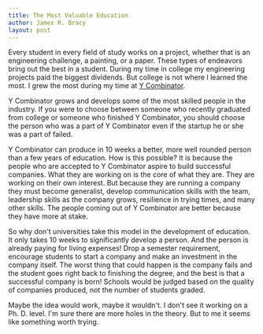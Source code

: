 ```yaml
---
title: The Most Valuable Education
author: James R. Bracy
layout: post
---
```


Every student in every field of study works on a project, whether that is an
engineering challenge, a painting, or a paper. These types of endeavors bring
out the best in a student. During my time in college my engineering projects
paid the biggest dividends. But college is not where I learned the most. I
grew the most during my time at [Y Combinator](http://ycombinator.com/).

Y Combinator grows and develops some of the most skilled people in the
industry. If you were to choose between someone who recently graduated from
college or someone who finished Y Combinator, you should choose the person who
was a part of Y Combinator even if the startup he or she was a part of failed.

Y Combinator can produce in 10 weeks a better, more well rounded person than a
few years of education. How is this possible? It is because the people who are
accepted to Y Combinator aspire to build successful companies. What they are
working on is the core of what they are. They are working on their own
interest. But because they are running a company they must become generalist,
develop communication skills with the team, leadership skills as the company
grows, resilience in trying times, and many other skills. The people coming out
of Y Combinator are better because they have more at stake.

So why don't universities take this model in the development of education. It
only takes 10 weeks to significantly develop a person. And the person is
already paying for living expenses! Drop a semester requirement, encourage
students to start a company and make an investment in the company itself. The
worst thing that could happen is the company fails and the student goes right
back to finishing the degree, and the best is that a successful company is
born! Schools would be judged based on the quality of companies produced, not
the number of students graded.

Maybe the idea would work, maybe it wouldn't. I don't see it working on a Ph.
D. level. I'm sure there are more holes in the theory. But to me it seems like
something worth trying.